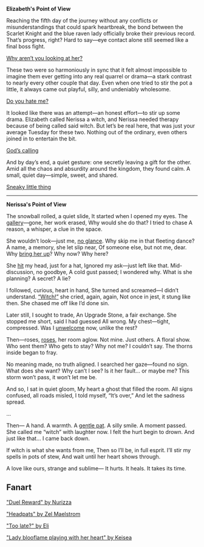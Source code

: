 <!-- title: Doomed Yuri -->

**Elizabeth's Point of View**

Reaching the fifth day of the journey without any conflicts or misunderstandings that could spark heartbreak, the bond between the Scarlet Knight and the blue raven lady officially broke their previous record. That’s progress, right? Hard to say—eye contact alone still seemed like a final boss fight.

[Why aren’t you looking at her?](#embed:https://www.youtube.com/live/9gL4We5utAk?t=684s)

These two were so harmoniously in sync that it felt almost impossible to imagine them ever getting into any real quarrel or drama—a stark contrast to nearly every other couple that day. Even when one tried to stir the pot a little, it always came out playful, silly, and undeniably wholesome.

[Do you hate me?](#embed:https://www.youtube.com/live/9gL4We5utAk?t=950s)

It looked like there was an attempt—an honest effort—to stir up some drama. Elizabeth called Nerissa a witch, and Nerissa needed therapy because of being called said witch. But let’s be real here, that was just your average Tuesday for these two. Nothing out of the ordinary, even others joined in to entertain the bit.

[God’s calling](#embed:https://www.youtube.com/watch?v=9gL4We5utAk&t=12950s)

And by day’s end, a quiet gesture: one secretly leaving a gift for the other. Amid all the chaos and absurdity around the kingdom, they found calm. A small, quiet day—simple, sweet, and shared.

[Sneaky little thing](#embed:https://www.youtube.com/watch?v=9gL4We5utAk&t=15500s)

---

**Nerissa's Point of View**

The snowball rolled, a quiet slide,
It started when I opened my eyes.
The [gallery](https://youtu.be/m5VOeHvSgbI?t=1510s)—gone, her work erased,
Why would she do that? I tried to chase
A reason, a whisper, a clue in the space.

She wouldn’t look—just me, [no glance](https://youtu.be/m5VOeHvSgbI?t=1950s).
Why skip me in that fleeting dance?
A name, a memory, she let slip near,
Of someone else, but not me, dear.
Why [bring her up](https://youtu.be/m5VOeHvSgbI?t=2130s)? Why now? Why here?

She [hit](https://youtu.be/m5VOeHvSgbI?t=2795s) my head, just for a hat,
Ignored my ask—just left like that.
Mid-discussion, no goodbye,
A cold gust passed; I wondered why.
What is she planning? A secret? A lie?

I followed, curious, heart in hand,
She turned and screamed—I didn’t understand.
[“Witch!”](https://youtu.be/m5VOeHvSgbI?t=2890s) she cried, again, again,
Not once in jest, it stung like then.
She chased me off like I’d done sin.

Later still, I sought to trade,
An Upgrade Stone, a fair exchange.
She stopped me short, said I had guessed
All wrong. My chest—tight, compressed.
Was I [unwelcome](https://youtu.be/m5VOeHvSgbI?t=2960s) now, unlike the rest?

Then—roses, [roses](https://youtu.be/m5VOeHvSgbI?t=12426s), her room aglow.
Not mine. Just others. A floral show.
Who sent them? Who gets to stay?
Why not me? I couldn’t say.
The thorns inside began to fray.

No meaning made, no truth aligned.
I searched her gaze—found no sign.
What does she want? Why can’t I see?
Is it her fault… or maybe me?
This storm won’t pass, it won’t let me be.

And so, I sat in quiet gloom,
My heart a ghost that filled the room.
All signs confused, all roads misled,
I told myself, “It’s over,”
And let the sadness spread.

...

Then—
A hand. A warmth. A [gentle pat](https://www.youtube.com/live/m5VOeHvSgbI?si=t7-UotzcICQjtvlw&t=16175).
A silly smile. A moment passed.
She called me “witch” with laughter now.
I felt the hurt begin to drown.
And just like that... I came back down.

If witch is what she wants from me,
Then so I’ll be, in full esprit.
I’ll stir my spells in pots of stew,
And wait until her heart shows through.

A love like ours, strange and sublime—
It hurts. It heals. It takes its time.

## Fanart

["Duel Reward" by Nurizza](https://x.com/nurizza_ilst/status/1922690872854065611)

["Headpats" by Zel Maelstrom](https://x.com/zelmaelstrom/status/1924142831410856372)

["Too late?" by Eli](https://x.com/Elisbian_/status/1924543172753166413)

["Lady blooflame playing with her heart" by Keisea](https://x.com/Keiseeaaa/status/1920370505892430128)

